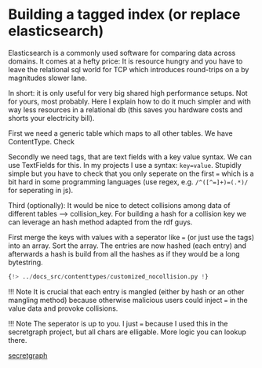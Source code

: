 # Building a tagged index (or replace elasticsearch)

Elasticsearch is a commonly used software for comparing data across domains.
It comes at a hefty price:
It is resource hungry and you have to leave the relational sql world for TCP which introduces round-trips on a by magnitudes
slower lane.

In short: it is only useful for very big shared high performance setups. Not for yours, most probably.
Here I explain how to do it much simpler and with way less resources in a relational db (this saves you hardware costs and shorts your electricity bill).

First we need a generic table which maps to all other tables. We have ContentType. Check

Secondly we need tags, that are text fields with a key value syntax.
We can use TextFields for this. In my projects I use a syntax: `key=value`. Stupidly simple but you have to check that you only seperate on the first
`=` which is a bit hard in some programming languages (use regex, e.g. `/^([^=]+)=(.*)/` for seperating in js).

Third (optionally): It would be nice to detect collisions among data of different tables --> collision_key.
For building a hash for a collision key we can leverage an hash method adapted from the rdf guys.

First merge the keys with values with a seperator like `=` (or just use the tags) into an array. Sort the array.
The entries are now hashed (each entry) and afterwards a hash is build from all the hashes as if they would be a long bytestring.


```python
{!> ../docs_src/contenttypes/customized_nocollision.py !}
```


!!! Note
    It is crucial that each entry is mangled (either by hash or an other mangling method) because otherwise malicious users could inject `=` in the value data and provoke
collisions.

!!! Note
    The seperator is up to you. I just `=` because I used this in the secretgraph project, but all chars are elligable. More logic you can lookup there.


[secretgraph](https://github.com/secretgraph/secretgraph)
